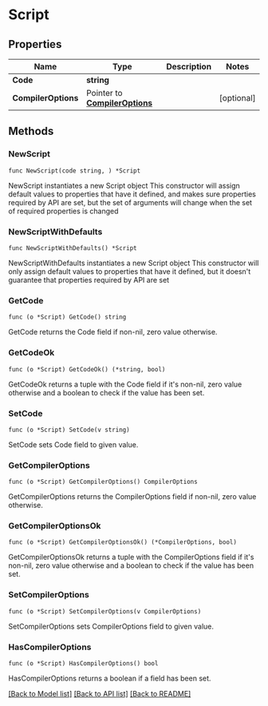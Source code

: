 # Script

## Properties

Name | Type | Description | Notes
------------ | ------------- | ------------- | -------------
**Code** | **string** |  | 
**CompilerOptions** | Pointer to [**CompilerOptions**](CompilerOptions.md) |  | [optional] 

## Methods

### NewScript

`func NewScript(code string, ) *Script`

NewScript instantiates a new Script object
This constructor will assign default values to properties that have it defined,
and makes sure properties required by API are set, but the set of arguments
will change when the set of required properties is changed

### NewScriptWithDefaults

`func NewScriptWithDefaults() *Script`

NewScriptWithDefaults instantiates a new Script object
This constructor will only assign default values to properties that have it defined,
but it doesn't guarantee that properties required by API are set

### GetCode

`func (o *Script) GetCode() string`

GetCode returns the Code field if non-nil, zero value otherwise.

### GetCodeOk

`func (o *Script) GetCodeOk() (*string, bool)`

GetCodeOk returns a tuple with the Code field if it's non-nil, zero value otherwise
and a boolean to check if the value has been set.

### SetCode

`func (o *Script) SetCode(v string)`

SetCode sets Code field to given value.


### GetCompilerOptions

`func (o *Script) GetCompilerOptions() CompilerOptions`

GetCompilerOptions returns the CompilerOptions field if non-nil, zero value otherwise.

### GetCompilerOptionsOk

`func (o *Script) GetCompilerOptionsOk() (*CompilerOptions, bool)`

GetCompilerOptionsOk returns a tuple with the CompilerOptions field if it's non-nil, zero value otherwise
and a boolean to check if the value has been set.

### SetCompilerOptions

`func (o *Script) SetCompilerOptions(v CompilerOptions)`

SetCompilerOptions sets CompilerOptions field to given value.

### HasCompilerOptions

`func (o *Script) HasCompilerOptions() bool`

HasCompilerOptions returns a boolean if a field has been set.


[[Back to Model list]](../README.md#documentation-for-models) [[Back to API list]](../README.md#documentation-for-api-endpoints) [[Back to README]](../README.md)


